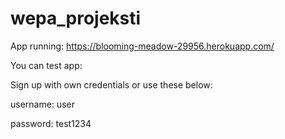 # wepa_projeksti

App running:
https://blooming-meadow-29956.herokuapp.com/

You can test app:

Sign up with own credentials or use these below:

username:
user

password:
test1234

